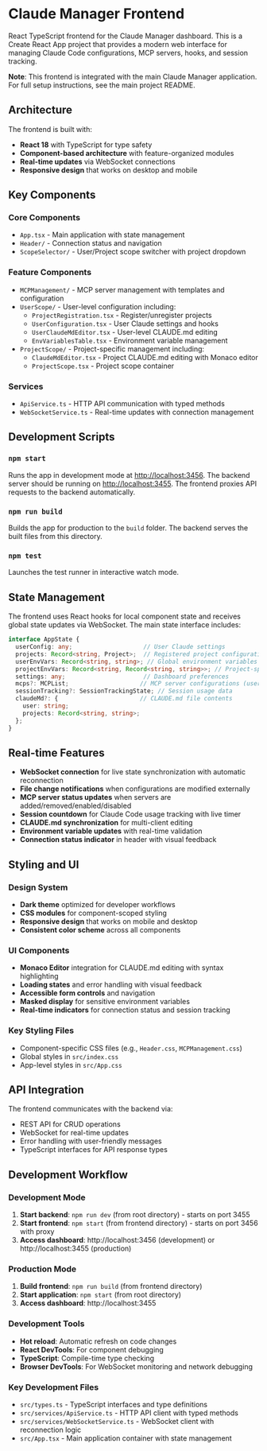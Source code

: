 # Claude Manager Frontend

React TypeScript frontend for the Claude Manager dashboard. This is a Create React App project that provides a modern web interface for managing Claude Code configurations, MCP servers, hooks, and session tracking.

**Note**: This frontend is integrated with the main Claude Manager application. For full setup instructions, see the main project README.

## Architecture

The frontend is built with:
- **React 18** with TypeScript for type safety
- **Component-based architecture** with feature-organized modules
- **Real-time updates** via WebSocket connections
- **Responsive design** that works on desktop and mobile

## Key Components

### Core Components
- `App.tsx` - Main application with state management
- `Header/` - Connection status and navigation
- `ScopeSelector/` - User/Project scope switcher with project dropdown

### Feature Components
- `MCPManagement/` - MCP server management with templates and configuration
- `UserScope/` - User-level configuration including:
  - `ProjectRegistration.tsx` - Register/unregister projects
  - `UserConfiguration.tsx` - User Claude settings and hooks
  - `UserClaudeMdEditor.tsx` - User-level CLAUDE.md editing
  - `EnvVariablesTable.tsx` - Environment variable management
- `ProjectScope/` - Project-specific management including:
  - `ClaudeMdEditor.tsx` - Project CLAUDE.md editing with Monaco editor
  - `ProjectScope.tsx` - Project scope container

### Services
- `ApiService.ts` - HTTP API communication with typed methods
- `WebSocketService.ts` - Real-time updates with connection management

## Development Scripts

### `npm start`
Runs the app in development mode at [http://localhost:3456](http://localhost:3456).
The backend server should be running on [http://localhost:3455](http://localhost:3455).
The frontend proxies API requests to the backend automatically.

### `npm run build`
Builds the app for production to the `build` folder.
The backend serves the built files from this directory.

### `npm test`
Launches the test runner in interactive watch mode.

## State Management

The frontend uses React hooks for local component state and receives global state updates via WebSocket. The main state interface includes:

```typescript
interface AppState {
  userConfig: any;                    // User Claude settings
  projects: Record<string, Project>;  // Registered project configurations
  userEnvVars: Record<string, string>; // Global environment variables
  projectEnvVars: Record<string, Record<string, string>>; // Project-specific env vars
  settings: any;                      // Dashboard preferences
  mcps?: MCPList;                    // MCP server configurations (user and project)
  sessionTracking?: SessionTrackingState; // Session usage data
  claudeMd?: {                       // CLAUDE.md file contents
    user: string;
    projects: Record<string, string>;
  };
}
```

## Real-time Features

- **WebSocket connection** for live state synchronization with automatic reconnection
- **File change notifications** when configurations are modified externally
- **MCP server status updates** when servers are added/removed/enabled/disabled
- **Session countdown** for Claude Code usage tracking with live timer
- **CLAUDE.md synchronization** for multi-client editing
- **Environment variable updates** with real-time validation
- **Connection status indicator** in header with visual feedback

## Styling and UI

### Design System
- **Dark theme** optimized for developer workflows
- **CSS modules** for component-scoped styling
- **Responsive design** that works on mobile and desktop
- **Consistent color scheme** across all components

### UI Components
- **Monaco Editor** integration for CLAUDE.md editing with syntax highlighting
- **Loading states** and error handling with visual feedback
- **Accessible form controls** and navigation
- **Masked display** for sensitive environment variables
- **Real-time indicators** for connection status and session tracking

### Key Styling Files
- Component-specific CSS files (e.g., `Header.css`, `MCPManagement.css`)
- Global styles in `src/index.css`
- App-level styles in `src/App.css`

## API Integration

The frontend communicates with the backend via:
- REST API for CRUD operations
- WebSocket for real-time updates
- Error handling with user-friendly messages
- TypeScript interfaces for API response types

## Development Workflow

### Development Mode
1. **Start backend**: `npm run dev` (from root directory) - starts on port 3455
2. **Start frontend**: `npm start` (from frontend directory) - starts on port 3456 with proxy
3. **Access dashboard**: http://localhost:3456 (development) or http://localhost:3455 (production)

### Production Mode
1. **Build frontend**: `npm run build` (from frontend directory)
2. **Start application**: `npm start` (from root directory)
3. **Access dashboard**: http://localhost:3455

### Development Tools
- **Hot reload**: Automatic refresh on code changes
- **React DevTools**: For component debugging
- **TypeScript**: Compile-time type checking
- **Browser DevTools**: For WebSocket monitoring and network debugging

### Key Development Files
- `src/types.ts` - TypeScript interfaces and type definitions
- `src/services/ApiService.ts` - HTTP API client with typed methods
- `src/services/WebSocketService.ts` - WebSocket client with reconnection logic
- `src/App.tsx` - Main application container with state management
